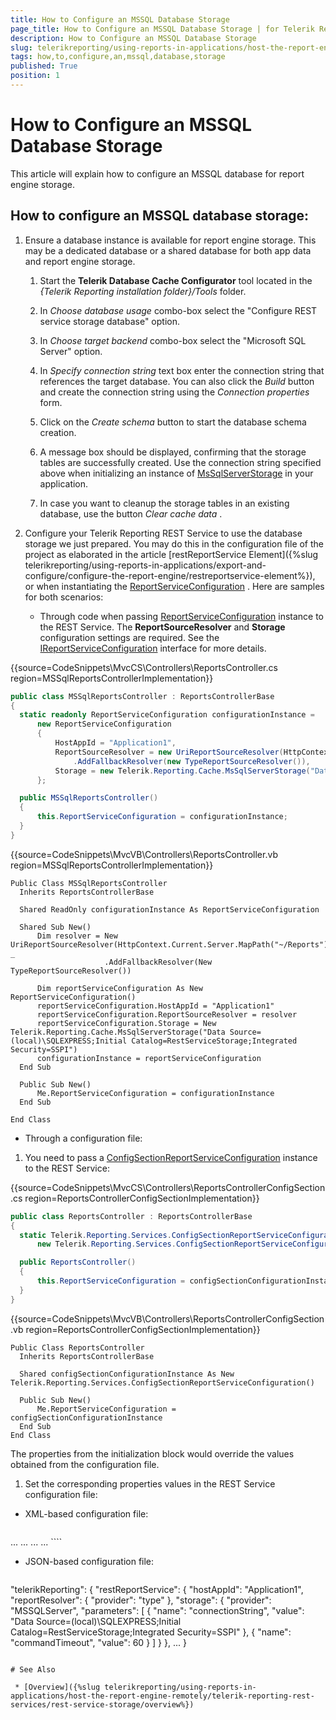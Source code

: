```yaml
---
title: How to Configure an MSSQL Database Storage
page_title: How to Configure an MSSQL Database Storage | for Telerik Reporting Documentation
description: How to Configure an MSSQL Database Storage
slug: telerikreporting/using-reports-in-applications/host-the-report-engine-remotely/telerik-reporting-rest-services/rest-service-storage/how-to-configure-an-mssql-database-storage
tags: how,to,configure,an,mssql,database,storage
published: True
position: 1
---
```


# How to Configure an MSSQL Database Storage



This article will explain how to configure an MSSQL database for report engine storage.

## How to configure an MSSQL database storage:

1. Ensure a database instance is available for report engine storage.               This may be a dedicated database or a shared database for both app data               and report engine storage.             
   1. Start the __Telerik Database Cache Configurator__                    tool located in the *{Telerik Reporting installation folder}/Tools*  folder.                 

   1. In *Choose database usage*  combo-box select the "Configure REST service storage database" option.                 

   1. In *Choose target backend*  combo-box select the "Microsoft SQL Server" option.                 

   1. In *Specify connection string*  text box enter the connection string that references the target database.                   You can also click the *Build*  button and create the connection string using the *Connection properties*  form.                 

   1. Click on the *Create schema*  button to start the database schema creation.                 

   1. A message box should be displayed, confirming that the storage tables are successfully created. Use the connection string specified above when initializing                   an instance of  [MsSqlServerStorage](/reporting/api/Telerik.Reporting.Cache.MsSqlServerStorage)  in your application.                 

   1. In case you want to cleanup the storage tables in an existing database, use the button *Clear cache data* .                 

1. Configure your Telerik Reporting REST Service to use the database storage we just prepared. You may do this in the configuration file of the project               as elaborated in the article [restReportService Element]({%slug telerikreporting/using-reports-in-applications/export-and-configure/configure-the-report-engine/restreportservice-element%}), or when instantiating the                [ReportServiceConfiguration](/reporting/api/Telerik.Reporting.Services.ReportServiceConfiguration) . Here are samples for both scenarios:             
   + Through code when passing  [ReportServiceConfiguration](/reporting/api/Telerik.Reporting.Services.ReportServiceConfiguration)                    instance to the REST Service. The __ReportSourceResolver__  and __Storage__  configuration settings are required.                   See the  [IReportServiceConfiguration](/reporting/api/Telerik.Reporting.Services.IReportServiceConfiguration)  interface for more details.                 

{{source=CodeSnippets\MvcCS\Controllers\ReportsController.cs region=MSSqlReportsControllerImplementation}}
  ````C#
public class MSSqlReportsController : ReportsControllerBase
{
    static readonly ReportServiceConfiguration configurationInstance =
        new ReportServiceConfiguration
        {
            HostAppId = "Application1",
            ReportSourceResolver = new UriReportSourceResolver(HttpContext.Current.Server.MapPath("~/Reports"))
                .AddFallbackResolver(new TypeReportSourceResolver()),
            Storage = new Telerik.Reporting.Cache.MsSqlServerStorage("Data Source=(local)\\SQLEXPRESS;Initial Catalog=RestServiceStorage;Integrated Security=SSPI"),
        };

    public MSSqlReportsController()
    {
        this.ReportServiceConfiguration = configurationInstance;
    }
}
````

{{source=CodeSnippets\MvcVB\Controllers\ReportsController.vb region=MSSqlReportsControllerImplementation}}
  ````VB
Public Class MSSqlReportsController
    Inherits ReportsControllerBase

    Shared ReadOnly configurationInstance As ReportServiceConfiguration

    Shared Sub New()
        Dim resolver = New UriReportSourceResolver(HttpContext.Current.Server.MapPath("~/Reports")) _
                       .AddFallbackResolver(New TypeReportSourceResolver())

        Dim reportServiceConfiguration As New ReportServiceConfiguration()
        reportServiceConfiguration.HostAppId = "Application1"
        reportServiceConfiguration.ReportSourceResolver = resolver
        reportServiceConfiguration.Storage = New Telerik.Reporting.Cache.MsSqlServerStorage("Data Source=(local)\SQLEXPRESS;Initial Catalog=RestServiceStorage;Integrated Security=SSPI")
        configurationInstance = reportServiceConfiguration
    End Sub

    Public Sub New()
        Me.ReportServiceConfiguration = configurationInstance
    End Sub

End Class
````

   + Through a configuration file:                 

   1. You need to pass a  [ConfigSectionReportServiceConfiguration](/reporting/api/Telerik.Reporting.Services.ConfigSectionReportServiceConfiguration)  instance                       to the REST Service:                     

{{source=CodeSnippets\MvcCS\Controllers\ReportsControllerConfigSection.cs region=ReportsControllerConfigSectionImplementation}}
  ````C#
public class ReportsController : ReportsControllerBase
{
    static Telerik.Reporting.Services.ConfigSectionReportServiceConfiguration configSectionConfigurationInstance =
        new Telerik.Reporting.Services.ConfigSectionReportServiceConfiguration();

    public ReportsController()
    {
        this.ReportServiceConfiguration = configSectionConfigurationInstance;
    }
}
````

{{source=CodeSnippets\MvcVB\Controllers\ReportsControllerConfigSection.vb region=ReportsControllerConfigSectionImplementation}}
  ````VB
Public Class ReportsController
    Inherits ReportsControllerBase

    Shared configSectionConfigurationInstance As New Telerik.Reporting.Services.ConfigSectionReportServiceConfiguration()

    Public Sub New()
        Me.ReportServiceConfiguration = configSectionConfigurationInstance
    End Sub
End Class
````

The properties from the initialization block would override the values obtained from the configuration file.                     

   1. Set the corresponding properties values in the REST Service configuration file:                     

   + XML-based configuration file:

    
      ````xml
<configuration>
  ...
  <Telerik.Reporting>
    <restReportService hostAppId="Application1" workerCount="4" reportSharingTimeout="10" clientSessionTimeout="10" exceptionsVerbosity="detailed">
      <reportResolver provider="type" />
      <storage provider="MSSQLServer">
        <parameters>
          <parameter name="connectionString" value="Data Source=(local)\SQLEXPRESS;Initial Catalog=RestServiceStorage;Integrated Security=SSPI" />
          <parameter name="commandTimeout" value="60" />
        </parameters>
      </storage>
      ...
      </restReportService>
      ...
  </Telerik.Reporting>
  ...
</configuration>
````

   + JSON-based configuration file:

    
      ````js
"telerikReporting": {
  "restReportService": {
    "hostAppId": "Application1",
    "reportResolver": {
      "provider": "type"
    },
    "storage": {
      "provider": "MSSQLServer",
      "parameters": [
        {
          "name": "connectionString",
          "value": "Data Source=(local)\SQLEXPRESS;Initial Catalog=RestServiceStorage;Integrated Security=SSPI"
        },
        {
          "name": "commandTimeout",
          "value": 60
        }
      ]
    }
  },
  ...
}
````

# See Also

 * [Overview]({%slug telerikreporting/using-reports-in-applications/host-the-report-engine-remotely/telerik-reporting-rest-services/rest-service-storage/overview%})

